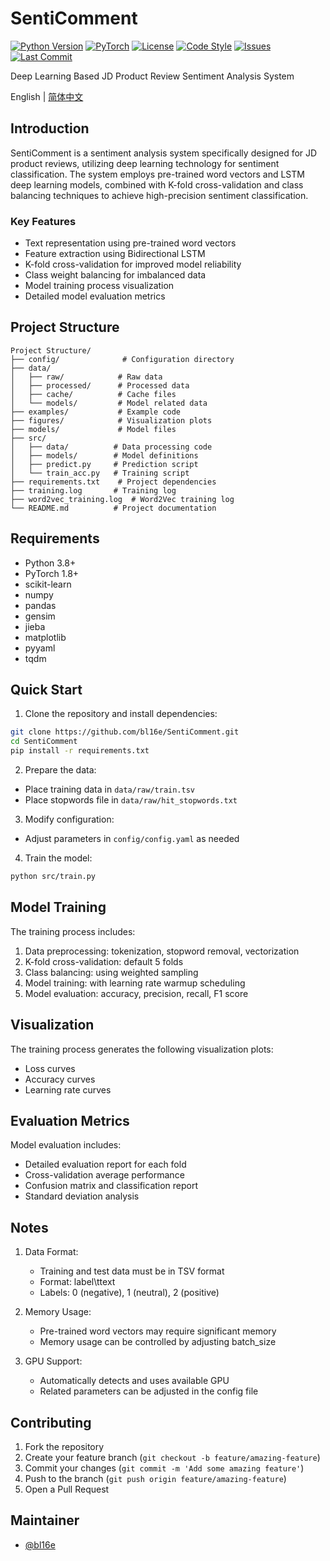 # SentiComment

[![Python Version](https://img.shields.io/badge/python-3.8%2B-blue)](https://www.python.org/)
[![PyTorch](https://img.shields.io/badge/PyTorch-1.8%2B-red)](https://pytorch.org/)
[![License](https://img.shields.io/badge/license-MIT-green)](LICENSE)
[![Code Style](https://img.shields.io/badge/code%20style-black-black)](https://github.com/psf/black)
[![Issues](https://img.shields.io/github/issues/bl16e/SentiHotel)](https://github.com/bl16e/SentiHotel/issues)
[![Last Commit](https://img.shields.io/github/last-commit/bl16e/SentiHotel)](https://github.com/bl16e/SentiHotel/commits/main)

Deep Learning Based JD Product Review Sentiment Analysis System

English | [简体中文](README.md)

## Introduction

SentiComment is a sentiment analysis system specifically designed for JD product reviews, utilizing deep learning technology for sentiment classification. The system employs pre-trained word vectors and LSTM deep learning models, combined with K-fold cross-validation and class balancing techniques to achieve high-precision sentiment classification.

### Key Features

- Text representation using pre-trained word vectors
- Feature extraction using Bidirectional LSTM
- K-fold cross-validation for improved model reliability
- Class weight balancing for imbalanced data
- Model training process visualization
- Detailed model evaluation metrics

## Project Structure

```
Project Structure/
├── config/              # Configuration directory
├── data/
│   ├── raw/            # Raw data
│   ├── processed/      # Processed data
│   ├── cache/          # Cache files
│   └── models/         # Model related data
├── examples/           # Example code
├── figures/            # Visualization plots
├── models/             # Model files
├── src/
│   ├── data/          # Data processing code
│   ├── models/        # Model definitions
│   ├── predict.py     # Prediction script
│   └── train_acc.py   # Training script
├── requirements.txt    # Project dependencies
├── training.log       # Training log
├── word2vec_training.log  # Word2Vec training log
└── README.md          # Project documentation
```

## Requirements

- Python 3.8+
- PyTorch 1.8+
- scikit-learn
- numpy
- pandas
- gensim
- jieba
- matplotlib
- pyyaml
- tqdm

## Quick Start

1. Clone the repository and install dependencies:
```bash
git clone https://github.com/bl16e/SentiComment.git
cd SentiComment
pip install -r requirements.txt
```

2. Prepare the data:
- Place training data in `data/raw/train.tsv`
- Place stopwords file in `data/raw/hit_stopwords.txt`

3. Modify configuration:
- Adjust parameters in `config/config.yaml` as needed

4. Train the model:
```bash
python src/train.py
```

## Model Training

The training process includes:
1. Data preprocessing: tokenization, stopword removal, vectorization
2. K-fold cross-validation: default 5 folds
3. Class balancing: using weighted sampling
4. Model training: with learning rate warmup scheduling
5. Model evaluation: accuracy, precision, recall, F1 score

## Visualization

The training process generates the following visualization plots:
- Loss curves
- Accuracy curves
- Learning rate curves

## Evaluation Metrics

Model evaluation includes:
- Detailed evaluation report for each fold
- Cross-validation average performance
- Confusion matrix and classification report
- Standard deviation analysis

## Notes

1. Data Format:
   - Training and test data must be in TSV format
   - Format: label\ttext
   - Labels: 0 (negative), 1 (neutral), 2 (positive)

2. Memory Usage:
   - Pre-trained word vectors may require significant memory
   - Memory usage can be controlled by adjusting batch_size

3. GPU Support:
   - Automatically detects and uses available GPU
   - Related parameters can be adjusted in the config file

## Contributing

1. Fork the repository
2. Create your feature branch (`git checkout -b feature/amazing-feature`)
3. Commit your changes (`git commit -m 'Add some amazing feature'`)
4. Push to the branch (`git push origin feature/amazing-feature`)
5. Open a Pull Request

## Maintainer

- [@bl16e](https://github.com/bl16e)

